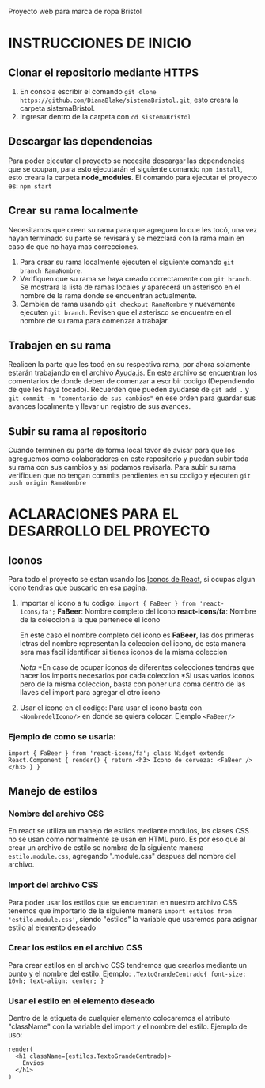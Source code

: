 Proyecto web para marca de ropa Bristol
# INSTRUCCIONES DE INICIO

## Clonar el repositorio mediante HTTPS
1. En consola escribir el comando `git clone https://github.com/DianaBlake/sistemaBristol.git`, esto creara la carpeta sistemaBristol.
2. Ingresar dentro de la carpeta con `cd sistemaBristol`

## Descargar las dependencias
Para poder ejecutar el proyecto se necesita descargar las dependencias que se ocupan, para esto ejecutarán el siguiente comando `npm install`, esto creara la carpeta **node_modules**. 
El comando para ejecutar el proyecto es: `npm start`

## Crear su rama localmente
Necesitamos que creen su rama para que agreguen lo que les tocó, una vez hayan terminado su parte se revisará y se mezclará con la rama main en caso de que no haya mas correcciones.
1. Para crear su rama localmente ejecuten el siguiente comando `git branch RamaNombre`.
2. Verifiquen que su rama se haya creado correctamente con `git branch`. Se mostrara la lista de ramas locales y aparecerá un asterisco en el nombre de la rama donde se encuentran actualmente.
3. Cambien de rama usando `git checkout RamaNombre` y nuevamente ejecuten `git branch`. Revisen que el asterisco se encuentre en el nombre de su rama para comenzar a trabajar.

## Trabajen en su rama
Realicen la parte que les tocó en su respectiva rama, por ahora solamente estarán trabajando en el archivo [Ayuda.js](src/pages/Ayuda.js). En este archivo se encuentran los comentarios de donde deben de comenzar a escribir codigo (Dependiendo de que les haya tocado).
Recuerden que pueden ayudarse de `git add .` y `git commit -m "comentario de sus cambios"` en ese orden para guardar sus avances localmente y llevar un registro de sus avances.

## Subir su rama al repositorio
Cuando terminen su parte de forma local favor de avisar para que los agreguemos como colaboradores en este repositorio y puedan subir toda su rama con sus cambios y asi podamos revisarla.
Para subir su rama verifiquen que no tengan commits pendientes en su codigo y ejecuten `git push origin RamaNombre`


# ACLARACIONES PARA EL DESARROLLO DEL PROYECTO

## Iconos
Para todo el proyecto se estan usando los [Iconos de React](https://react-icons.github.io/react-icons), si ocupas algun icono tendras que buscarlo en esa pagina.

1. Importar el icono a tu codigo:
   `import { FaBeer } from 'react-icons/fa';`
   **FaBeer**: Nombre completo del icono
   **react-icons/fa**: Nombre de la coleccion a la que pertenece el icono
   
   En este caso el nombre completo del icono es **FaBeer**, las dos primeras letras del nombre representan la coleccion del icono, de esta manera sera mas facil identificar si tienes iconos de la misma coleccion
   
   *Nota*
   *En caso de ocupar iconos de diferentes colecciones tendras que hacer los imports necesarios por cada coleccion
   *Si usas varios iconos pero de la misma coleccion, basta con poner una coma dentro de las llaves del import para agregar el otro icono

2. Usar el icono en el codigo:
   Para usar el icono basta con `<NombredelIcono/>` en donde se quiera colocar. Ejemplo `<FaBeer/>`

### Ejemplo de como se usaria:
`import { FaBeer } from 'react-icons/fa';
class Widget extends React.Component {
  render() {
    return <h3> Icono de cerveza: <FaBeer /></h3>
  }
}`



## Manejo de estilos
### Nombre del archivo CSS
En react se utiliza un manejo de estilos mediante modulos, las clases CSS no se usan como normalmente se usan en HTML puro. Es por eso que al crear un archivo de estilo se nombra de la siguiente manera `estilo.module.css`, agregando ".module.css" despues del nombre del archivo.
### Import del archivo CSS
Para poder usar los estilos que se encuentran en nuestro archivo CSS tenemos que importarlo de la siguiente manera `import estilos from 'estilo.module.css'`, siendo "estilos" la variable que usaremos para asignar estilo al elemento deseado
### Crear los estilos en el archivo CSS
Para crear estilos en el archivo CSS tendremos que crearlos mediante un punto y el nombre del estilo. Ejemplo:
`.TextoGrandeCentrado{
  font-size: 10vh;
  text-align: center;
}`
### Usar el estilo en el elemento deseado
Dentro de la etiqueta de cualquier elemento colocaremos el atributo "className"  con la variable del import y el nombre del estilo. Ejemplo de uso:
```
render(
  <h1 className={estilos.TextoGrandeCentrado}>
    Envios
  </h1>
)
```
   


